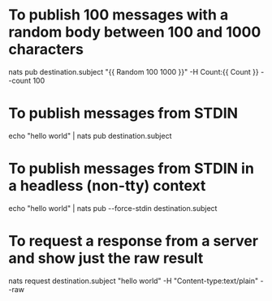 # To publish 100 messages with a random body between 100 and 1000 characters
nats pub destination.subject "{{ Random 100 1000 }}" -H Count:{{ Count }} --count 100

# To publish messages from STDIN
echo "hello world" | nats pub destination.subject

# To publish messages from STDIN in a headless (non-tty) context
echo "hello world" | nats pub --force-stdin destination.subject

# To request a response from a server and show just the raw result
nats request destination.subject "hello world" -H "Content-type:text/plain" --raw
